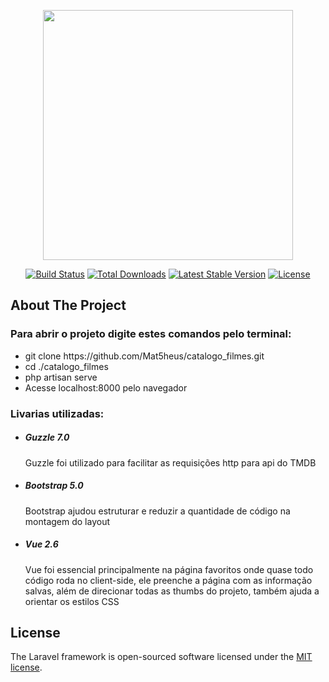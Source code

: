 <p align="center"><a href="https://laravel.com" target="_blank"><img src="https://raw.githubusercontent.com/laravel/art/master/logo-lockup/5%20SVG/2%20CMYK/1%20Full%20Color/laravel-logolockup-cmyk-red.svg" width="400"></a></p>

<p align="center">
<a href="https://travis-ci.org/laravel/framework"><img src="https://travis-ci.org/laravel/framework.svg" alt="Build Status"></a>
<a href="https://packagist.org/packages/laravel/framework"><img src="https://img.shields.io/packagist/dt/laravel/framework" alt="Total Downloads"></a>
<a href="https://packagist.org/packages/laravel/framework"><img src="https://img.shields.io/packagist/v/laravel/framework" alt="Latest Stable Version"></a>
<a href="https://packagist.org/packages/laravel/framework"><img src="https://img.shields.io/packagist/l/laravel/framework" alt="License"></a>
</p>

## About The Project

### Para abrir o projeto digite estes comandos pelo terminal:

<ul>
    <li>git clone https://github.com/Mat5heus/catalogo_filmes.git</li>
    <li>cd ./catalogo_filmes</li>
    <li>php artisan serve</li>
    <li>Acesse localhost:8000 pelo navegador</li>
</ul>


### Livarias utilizadas:

<ul>
    <li><h5>Guzzle 7.0</h5>
        <p>Guzzle foi utilizado para facilitar as requisições http para api do TMDB</p>
    </li>
    <li><h5>Bootstrap 5.0</h5>
        <p>Bootstrap ajudou estruturar e reduzir a quantidade de código na montagem do layout</p>
    </li>
    <li><h5>Vue 2.6</h5>
        <p>Vue foi essencial principalmente na página favoritos onde quase todo código roda no client-side, ele preenche a página com as informação salvas, além de direcionar todas as thumbs do projeto, também ajuda a orientar os estilos CSS</p>
    </li>
</ul>

## License

The Laravel framework is open-sourced software licensed under the [MIT license](https://opensource.org/licenses/MIT).
